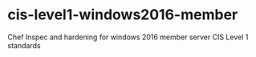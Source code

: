 # cis-level1-windows2016-member
Chef Inspec and hardening for windows 2016 member server  CIS Level 1 standards
